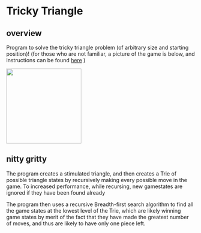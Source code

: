 Tricky Triangle
======

## overview

Program to solve the tricky triangle problem (of arbitrary size and starting position)!
	(for those who are not familiar, a picture of the game is below, and instructions can be found [here](http://ourpastimes.com/instructions-tricky-triangle-8329167.html)
	)

<img src="http://www.liebcraft.com/uploads/4/6/9/0/4690740/__3709963_orig.jpg" width="200" height="200" />

## nitty gritty

The program creates a stimulated triangle, and then creates a Trie of possible triangle states by recursively making every possible move in the game. To increased performance, while recursing, new gamestates are ignored if they have been found already 
	
The program then uses a recursive Breadth-first search algorithm to find all the game states at the lowest level of the Trie, which are likely winning game states by merit of the fact that they have made the greatest number of moves, and thus are likely to have only one piece left.
	 
	 
	 